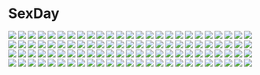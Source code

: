 # SexDay
![](https://konachan.com/jpeg/40e69d7c8f3cbb20b6d2cc3c3bc9a0a4/Konachan.com%20-%20274382%20anapom%20bloomers%20bra%20breast_hold%20game_cg%20kitazono_saya%20shukufuku_no_kane_no_oto_wa_sakura-iro_no_kaze_to_tomo_ni%20studio_ryokucha%20underwear.jpg)
![](https://konachan.com/image/2ce630413904cf23a187722d35d9f734/Konachan.com%20-%20139000%20black_eyes%20black_hair%20mononoke_%28empty%29%20ruins%20short_hair%20tagme.jpg)
![](https://konachan.com/image/cc839af613678108ca02a56f57625e75/Konachan.com%20-%2037582%20orange%20sakura_%28tsubasa%29%20tsubasa_reservoir_chronicle.jpg)
![](https://konachan.com/image/74917b95e7ec6777baeb03d73809b0d9/Konachan.com%20-%2058420%20aono_miki%20bed%20blue_hair%20chobipero%20group%20higashi_setsuna%20momozono_love%20pajamas%20precure%20purple_hair%20thighhighs%20twintails%20yamabuki_inori.jpg)
![](https://konachan.com/image/eb636b3c71678923bd19347b499c474e/Konachan.com%20-%20140950%20building%20green_eyes%20gun%20long_hair%20navel%20original%20panties%20pink_hair%20ruins%20skirt%20thighhighs%20twintails%20underboob%20underwear%20weapon%20zettai_ryouiki.jpg)
![](https://konachan.com/image/190201de78c37f2325cf11247c0953ec/Konachan.com%20-%2043703%20norita%20toppara.jpg)
![](https://konachan.com/image/258a9441a3a2898e44d3c043ef34a612/Konachan.com%20-%2073600%20akiyama_mio%20hirasawa_yui%20k-on%21%20kotobuki_tsumugi%20nakano_azusa%20pantyhose%20tainaka_ritsu.jpg)
![](https://konachan.com/jpeg/d58222a25fd2fd541f02c5c4ef40cbb4/Konachan.com%20-%2072346%20aqua_hair%20hatsune_miku%20long_hair%20moon%20petenshi_ga_warau_koro_ni_%28vocaloid%29%20red_eyes%20skirt%20stars%20thighhighs%20tsukioka_tsukiho%20twintails%20vocaloid.jpg)
![](https://konachan.com/image/bbbbb13c15bd0339df26cf0f61f88de4/Konachan.com%20-%20226783%20blonde_hair%20breasts%20cleavage%20dress%20fate_grand_order%20fate_%28series%29%20green_eyes%20melon22%20nero_claudius_%28fate%29%20no_bra%20sword%20weapon.jpg)
![](https://konachan.com/image/184e702ea312f08c57677beb28a8d3b5/Konachan.com%20-%20251784%20bed%20blue_eyes%20blush%20breasts%20brown_hair%20cleavage%20idolmaster%20long_hair%20no_bra%20open_shirt%20panties%20shibuya_rin%20shirt%20tagme_%28artist%29%20underwear%20wink.jpg)
![](https://konachan.com/image/cb80a35a715b4ef9556d66dc2c1d9c41/Konachan.com%20-%20288335%20black_hair%20blue_eyes%20blush%20book%20bra%20breasts%20cleavage%20navel%20original%20sakamata%20shirt_lift%20underwear.jpg)
![](https://konachan.com/jpeg/caaa5a82e87906d5eaf3ca60a85f6215/Konachan.com%20-%2095461%202girls%20izumi_tsubasu%20tagme%20thighhighs.jpg)
![](https://konachan.com/image/67c521c16fd1350bfc427ddd5a8f54c3/Konachan.com%20-%2081904%20aqua_eyes%20braids%20dress%20drink%20fullerene%20hat%20hong_meiling%20long_hair%20red_hair%20touhou.jpg)
![](https://konachan.com/image/82729e1c78ab9bab6bc394c73cfdb34d/Konachan.com%20-%2061331%20black_hair%20blush%20bow%20bra%20brown_eyes%20buriki%20headdress%20kneehighs%20loli%20long_hair%20navel%20pink_eyes%20skirt%20socks%20swimsuit%20twintails%20underwear%20undressing.jpg)
![](https://konachan.com/jpeg/cf11f152eece17768b151afc3dae6890/Konachan.com%20-%2097859%20close%20fujiwara_no_mokou%20kamishirasawa_keine%20matsura_%28nagatosan%29%20panty_%26_stocking_with_garterbelt%20parody%20pink_hair%20touhou.jpg)
![](https://konachan.com/jpeg/b5a1135e0c8b2299d5bd520f1da5df82/Konachan.com%20-%20195081%20black_hair%20cape%20gray_eyes%20pantyhose%20ruby_rose%20rwby%20scythe%20short_hair%20tagme_%28artist%29%20weapon%20white.jpg)
![](https://konachan.com/image/3f0efc5a27b024e29e7a000629561060/Konachan.com%20-%20280835%20aqua_eyes%20breasts%20go-toubun_no_hanayome%20headphones%20long_hair%20nakano_miku%20nipples%20open_shirt%20pantyhose%20rods%20school_uniform%20shirt.jpg)
![](https://konachan.com/image/1f0374901016aea97be868a8dd5599b2/Konachan.com%20-%20119248%20ass%20blue_hair%20breasts%20nipples%20nude%20red_eyes%20shower%20tagme%20water%20wet%20yuuki_hagure.jpg)
![](https://konachan.com/image/adbcfeb48095b11080dfbce6343c9964/Konachan.com%20-%2081039%20anus%20ashita_yaru%20censored%20cum%20glasses%20hatsune_miku%20headphones%20panties%20penis%20pubic_hair%20pussy%20spread_legs%20striped_panties%20twintails%20underwear%20vocaloid.jpg)
![](https://konachan.com/jpeg/209cdd923b9df5964fcc34488888cdbc/Konachan.com%20-%2078159%20hatsune_miku%20megurine_luka%20twintails%20vocaloid.jpg)
![](https://konachan.com/image/7dcaf378a594a712a5c2aedc007559a0/Konachan.com%20-%20151324%200-1-0%20blue_hair%20cake%20flowers%20food%20fruit%20hat%20red_eyes%20remilia_scarlet%20ribbons%20rose%20strawberry%20touhou%20vampire%20wings.jpg)
![](https://konachan.com/jpeg/097316c3a6a547577f72f2cf823fc90f/Konachan.com%20-%2095353%20group%20hatsune_miku%20kagamine_len%20kagamine_rin%20kaito%20male%20meiko%20transparent%20vocaloid.jpg)
![](https://konachan.com/image/0ce2d7b52de75edd350b3192b9249157/Konachan.com%20-%2015115%20flcl%20guitar%20instrument%20nandaba_naota.jpg)
![](https://konachan.com/jpeg/2e26967ee2346a1d719e05a183d3f606/Konachan.com%20-%2082248%20animal_ears%20close%20miyafuji_yoshika%20strike_witches%20vector%20white.jpg)
![](https://konachan.com/image/a99888973d499be62f6fb7e3c77615f1/Konachan.com%20-%20149520%20black_eyes%20black_hair%20bodysuit%20crying_wolf%20long_hair%20metal_gear_solid%20robce_lee%20robot%20signed%20skintight%20techgirl%20weapon.jpg)
![](https://konachan.com/image/a8c59930b699d30095df7c76602e89dd/Konachan.com%20-%2021520%20all_male%20bleach%20kurosaki_ichigo%20male.jpg)
![](https://konachan.com/image/e6b20ef7fbcfcd15100be7e544f5b43a/Konachan.com%20-%2085016%20panty_%26_stocking_with_garterbelt%20stocking_%28character%29.jpg)
![](https://konachan.com/jpeg/7780ab57ffebff7b4c93663c6be6b01b/Konachan.com%20-%20132776%20aragami_sayo%20dracu-riot%21%20elina_olegovna_owen%20game_cg%20gray_hair%20long_hair%20muririn%20mutsura_yuuto%20night%20twintails%20yuzusoft.jpg)
![](https://konachan.com/jpeg/3c1424c1d763a2520dc45daa7e7b5459/Konachan.com%20-%20207045%20dress%20komiya_nonoka%20noel_%28sora_no_method%29%20scan%20school_uniform%20shiratama%20sora_no_method%20thighhighs.jpg)
![](https://konachan.com/image/6585cbb9bca323df1a61fd1339c30038/Konachan.com%20-%2089316%20megurine_luka%20tagme%20vocaloid.jpg)
![](https://konachan.com/jpeg/840e286c8fb04bcc142ffded6454b59b/Konachan.com%20-%20230561%20autumn%20bow%20brown_eyes%20brown_hair%20chikuwa_%28glossymmmk%29%20leaves%20original%20pantyhose%20scarf%20school_uniform%20short_hair%20skirt.jpg)
![](https://konachan.com/image/23de0a5396e8ef0a891c829de42c29ec/Konachan.com%20-%20110473%20breasts%20brown_hair%20bunnygirl%20censored%20k-on%21%20kotatsu_%28artist%29%20nipples%20penis%20pussy%20sex%20suzuki_jun.jpg)
![](https://konachan.com/image/404f3a8933dec445fbe99e393d77df68/Konachan.com%20-%2045648%20amber_quartz%20japanese_clothes%20miko%20tokikuni_miyako.jpg)
![](https://konachan.com/image/caad902b69aeab76e88496d0d40b41cf/Konachan.com%20-%20127772%20animal_ears%20blush%20green_eyes%20green_hair%20kasodani_kyouko%20lzh%20short_hair%20snow%20touhou%20winter.jpg)
![](https://konachan.com/jpeg/c1be689641f50a96398fdd623cc4dbe1/Konachan.com%20-%20191899%20bow%20brown_eyes%20brown_hair%20candy%20cha_goma%20kneehighs%20original%20ribbons%20short_hair.jpg)
![](https://konachan.com/image/e3816fb6ca47e428204418792399f29d/Konachan.com%20-%20189314%20aqua_eyes%20aqua_hair%20boots%20building%20city%20hatsune_miku%20ikushima%20long_hair%20shorts%20socks%20tree%20twintails%20vocaloid%20wristwear.jpg)
![](https://konachan.com/image/4759cf0324d2649611e33dd41473c19b/Konachan.com%20-%2041432%20aircraft%20combat_vehicle%20jpeg_artifacts%20macross%20planet%20roy_focker%20space%20tenjin_hidetaka.jpg)
![](https://konachan.com/image/b0f095d06bd8afe364e8ae866b700ca7/Konachan.com%20-%208644%20fuyou_kaede%20group%20lisianthus%20male%20nerine%20pointed_ears%20primula%20shigure_asa%20shuffle%20thighhighs%20tsuchimi_rin.jpg)
![](https://konachan.com/image/7fe5ef6fded2263d226b1be7b6d478e9/Konachan.com%20-%2091583%20blue_eyes%20blue_hair%20brown_eyes%20brown_hair%20compa%20green_eyes%20group%20gust_%28character%29%20hyperdimension_neptunia%20if%20loli%20nisa%20orange_eyes%20orange_hair%20tsunako.jpg)
![](https://konachan.com/jpeg/44483fbe8ce1a4952898b5b6a8614b1b/Konachan.com%20-%2064679%20bath%20bathtub%20flandre_scarlet%20loli%20touhou%20vampire.jpg)
![](https://konachan.com/image/43a0595fcf241cd5c9ab8ef0b11b9033/Konachan.com%20-%2091037%20gilbert_nightray%20oz_vessalius%20pandora_hearts%20xerxes_break.jpg)
![](https://konachan.com/image/3b51df72707bbdba4895a6c5e0617e6d/Konachan.com%20-%20208401%20animal%20bikini_top%20breasts%20bubbles%20cleavage%20fish%20front_wing%20fumio%20meltyna%20mermaid%20open_shirt%20pink_eyes%20pink_hair%20tail%20underwater%20water.jpg)
![](https://konachan.com/image/c87e5298b7940cbe0b80c7817a384219/Konachan.com%20-%2027918%20all_male%20clamp%20code_geass%20kururugi_suzaku%20lelouch_lamperouge%20male%20white.jpg)
![](https://konachan.com/jpeg/c50d1f40863eaefca9deba336083132d/Konachan.com%20-%20236598%202girls%20aliasing%20blush%20boots%20braids%20bunnygirl%20choker%20dress%20gloves%20headband%20irua%20long_hair%20pink_eyes%20pink_hair%20pripara%20red_hair%20short_hair%20thighhighs.jpg)
![](https://konachan.com/jpeg/598af4a3da0c23d8dda4480c7bc1666f/Konachan.com%20-%20192724%20arisaka_mashiro%20brown_hair%20game_cg%20glasses%20long_hair%20purple_eyes%20school_uniform%20sky%20sprite%20suzumori%20thighhighs%20twintails%20yuuki_itsuka.jpg)
![](https://konachan.com/jpeg/10a597f0f33642d37a61ad4cfb7a7870/Konachan.com%20-%20266040%20black_eyes%20black_hair%20boots%20dress%20elbow_gloves%20gloves%20headband%20kamin%20long_hair%20original%20polychromatic.jpg)
![](https://konachan.com/jpeg/e382172431803eb9ee63e6895e432bda/Konachan.com%20-%20297241%20blush%20breasts%20censored%20fate_grand_order%20fate_%28series%29%20green_hair%20horns%20long_hair%20navel%20nipples%20sex%20uzuki_karasu%20wet%20yellow_eyes.jpg)
![](https://konachan.com/image/3ed3691ae7319818a480783236e34d38/Konachan.com%20-%20187980%20anal%20censored%20gloves%20green_hair%20otonashi_kiruko%20sex%20shinmai_fukei_kiruko-san%20thighhighs.jpg)
![](https://konachan.com/jpeg/af832774d7fbd4af3862ede34b6870ef/Konachan.com%20-%20296508%20ass%20blue_eyes%20blush%20breasts%20green_hair%20japanese_clothes%20kochiya_sanae%20miko%20miyase_mahiro%20nipples%20panties%20panty_pull%20touhou%20underwear%20waifu2x.jpg)
![](https://konachan.com/jpeg/4d17312a0d1bc95251aabbae29389db5/Konachan.com%20-%20271475%20animal%20azur_lane%20bird%20black_hair%20bow%20clouds%20cropped%20flowers%20long_hair%20navel%20oryou%20ponytail%20scan%20sky%20swim_ring%20swimsuit%20sword%20weapon%20wet%20yellow_eyes.jpg)
![](https://konachan.com/image/9e82323cc98b1c952cb1e4073a6ce558/Konachan.com%20-%2014433%2098%20anthropomorphism%20os-tan%20windows.jpg)
![](https://konachan.com/image/ccbb309e227ee6fddab649ab4d7d0683/Konachan.com%20-%20187604%20aqua_eyes%20aqua_hair%20hatsune_miku%20jpeg_artifacts%20long_hair%20magical_mirai_%28vocaloid%29%20monq%20tie%20twintails%20vocaloid.jpg)
![](https://konachan.com/image/ea08361324042181df05abdfd5675499/Konachan.com%20-%20137877%20animal_ears%20blonde_hair%20catgirl%20chikotam%20green_eyes%20mintia_mimitte_midimu%20scan%20shida_kazuhiro%20short_hair%20skyfish%20tagme%20tail%20thighhighs.jpg)
![](https://konachan.com/jpeg/8d6378f3f6cfe7d6759a5d428b0fcabe/Konachan.com%20-%20144221%20breasts%20dracu-riot%21%20elina_olegovna_owen%20gray_hair%20kobuichi%20long_hair%20nipples%20nude%20red_eyes%20scan%20towel%20yuzusoft.jpg)
![](https://konachan.com/jpeg/acb65acd2dfadfa6de67a8066e74f21b/Konachan.com%20-%20285449%20animal%20black_hair%20book%20butterfly%20cage%20cat%20drink%20earth%20flowers%20goback%20goth-loli%20green_eyes%20horns%20leaves%20long_hair%20mirror%20original%20planet%20scenic%20tail.jpg)
![](https://konachan.com/jpeg/ad160aa32eeeea6d7c07f139fc6f43e1/Konachan.com%20-%20253975%20ass%20blush%20brown_eyes%20brown_hair%20cameltoe%20clouds%20idolmaster%20n.g.%20panties%20shimamura_uzuki%20short_hair%20sky%20spread_legs%20stairs%20underwear.jpg)
![](https://konachan.com/image/adb92ead735ad3540cd68ac0ee1a7b42/Konachan.com%20-%20217274%20animal%20arizuka_%2813033303%29%20brown_hair%20bubbles%20chain%20dress%20fish%20grass%20original%20shackles%20sword%20underwater%20water%20weapon.jpg)
![](https://konachan.com/jpeg/a714a0de46865ac4683e6b29c6c10e94/Konachan.com%20-%20279956%20bikini%20bikini_top%20cameltoe%20fate_grand_order%20fate_%28series%29%20flowers%20jeanne_d%27arc_alter%20navel%20short_hair%20swimsuit%20tachibana_yuu%20wet%20white_hair.jpg)
![](https://konachan.com/jpeg/24c17955df6acc9946101c8daf31f044/Konachan.com%20-%20192690%20ass%20blonde_hair%20breasts%20clouds%20fairy_tail%20garter%20gaston18%20lucy_heartfilia%20panties%20sideboob%20skirt%20sky%20twintails%20underwear%20watermark.jpg)
![](https://konachan.com/image/a2da64f8e0d1b3ad7e2908906d01a9fc/Konachan.com%20-%2096321%20gumi%20hatsune_miku%20kagamine_rin%20megurine_luka%20meiko%20miki_%28vocaloid%29%20valentine%20vocaloid.jpg)
![](https://konachan.com/jpeg/9fd5da6f878651a97cf643a92100b180/Konachan.com%20-%20267454%20alice_soft%20aqua_eyes%20aqua_hair%20blush%20evenicle%20game_cg%20long_hair%20navel%20nude%20penis%20pointed_ears%20pussy%20sex%20spread_legs%20uncensored%20yaegashi_nan.jpg)
![](https://konachan.com/jpeg/6cd3c4eaacd51d5200717cd19aa21d62/Konachan.com%20-%20261722%20bed%20black_hair%20blue_eyes%20blush%20bra%20breasts%20cleavage%20junk_gaming_maiden%20kitsunerider%20long_hair%20navel%20panties%20translation_request%20underwear.jpg)
![](https://konachan.com/jpeg/7605b1f6683dc30b6a56622ae5064293/Konachan.com%20-%20148794%20asaba_yuu%20blonde_hair%20breasts%20censored%20feng%20game_cg%20green_eyes%20hoshizora_e_kakaru_hashi%20nanamori_seira%20nipples%20paizuri%20penis%20school_uniform.jpg)
![](https://konachan.com/jpeg/e8c2722d12791eb447e2dcd13263513c/Konachan.com%20-%20245808%20blush%20breasts%20brown_hair%20censored%20erondo%20game_cg%20koinosu_ichacolize%20long_hair%20panties%20pink_eyes%20takeya_masami%20underwear%20urine%20yoshino_ichika.jpg)
![](https://konachan.com/image/62d65a10265b7fa26088212a6226f6fe/Konachan.com%20-%20162841%202girls%20blush%20breasts%20himemiya_chikane%20japanese_clothes%20kannazuki_no_miko%20kurusugawa_himeko%20miko%20sayika%20tribadism%20yuri.jpg)
![](https://konachan.com/jpeg/6d30f78f3d47df401f56ed03bbf55c1f/Konachan.com%20-%2089978%20all_male%20bleach%20male%20parody%20polychromatic%20zaraki_kenpachi.jpg)
![](https://konachan.com/image/544ca30be6a19a21d644a50804f99e41/Konachan.com%20-%20148772%20bicolored_eyes%20blonde_hair%20crossover%20dress%20eyepatch%20flowers%20gokou_ruri%20hakonekohime%20hasegawa_kobato%20lolita_fashion%20petals%20takanashi_rikka%20twintails.jpg)
![](https://konachan.com/image/946ae0916543e093732428f72db6db91/Konachan.com%20-%20265657%20animal%20blonde_hair%20blood%20bondage%20butterfly%20eyepatch%20ji_dao_ji%20leaves%20long_hair%20moon%20night%20original%20sky%20stars%20thighhighs%20tree%20yellow_eyes.jpg)
![](https://konachan.com/image/ce8d09d5b76228f44905b22f87821314/Konachan.com%20-%2013828%20all_male%20black_hair%20headband%20male%20mask%20momochi_zabuza%20naruto%20sword%20tattoo%20weapon.jpg)
![](https://konachan.com/image/0e8c3c56c48cebf81600ef20e3841fa9/Konachan.com%20-%2071362%20all_male%20kaito%20koi_wa_sensou_%28vocaloid%29%20male%20vocaloid.jpg)
![](https://konachan.com/jpeg/c846030acc73ea859da3aa2b9aa9531e/Konachan.com%20-%2064603%20blue_eyes%20gray_hair%20kaoruko_livingstone%20long_hair%20panties%20ryohka%20sakura_tale%20school_uniform%20underwear.jpg)
![](https://konachan.com/image/12299531c3a23bfe3f6a8a10a293f48f/Konachan.com%20-%20107433%20charlotte_dunois%20infinite_stratos%20miyabi_%28miura105%29.jpg)
![](https://konachan.com/jpeg/6a78cc160fbc60a32cfe6222787279a6/Konachan.com%20-%20109028%20aidama_%28td1143%29%20akizuki_ritsuko%20bikini%20bow%20glasses%20idolmaster%20swimsuit%20underboob.jpg)
![](https://konachan.com/image/2c8a2f288518cadda2a35ff964cc3746/Konachan.com%20-%2094715%202girls%20blonde_hair%20chibi%20hat%20moriya_suwako%20purple_hair%20rabienrose_%28artist%29%20short_hair%20thighhighs%20touhou%20yasaka_kanako.jpg)
![](https://konachan.com/image/3432903d448c29d8e8f0065101859e2c/Konachan.com%20-%20122017%20animal%20cat%20gloves%20hat%20headband%20kamiki_izumo%20monq%20necklace%20okumura_rin%20okumura_yukio%20pointed_ears%20shima_renzou%20suguro_ryuji%20tail%20wristwear.jpg)
![](https://konachan.com/jpeg/d1e4ea28e1cd4645fc9162d1eb732b49/Konachan.com%20-%20147443%20nipples%20panties%20purple_hair%20red_eyes%20remilia_scarlet%20shingo_%28missing_link%29%20touhou%20underwear%20vampire.jpg)
![](https://konachan.com/image/51790280c1721c31db3e01b0e3eced1a/Konachan.com%20-%2067445%20glasses%20headphones%20nagato_yuki%20suzumiya_haruhi_no_yuutsu.jpg)
![](https://konachan.com/image/f41f1468664c9e5984b3d1744229e083/Konachan.com%20-%20305901%20blush%20brown_eyes%20brown_hair%20cherry_blossoms%20flowers%20karakai_jouzu_no_takagi-san%20loli%20long_hair%20navel%20school_uniform%20skirt%20takagi-san%20wari_%28nirodo26%29.jpg)
![](https://konachan.com/jpeg/49b40e9cc3f4369cf5261606543661ef/Konachan.com%20-%20253645%20aqua_eyes%20aqua_hair%20chinese_clothes%20chinese_dress%20drink%20elbow_gloves%20gloves%20hatsune_miku%20kyod%2B%20long_hair%20signed%20thighhighs%20twintails%20vocaloid.jpg)
![](https://konachan.com/image/651d2f36212b52489223c66c530dbe26/Konachan.com%20-%20112684%20amaterasu%20animal%20cat%20chm%20crossover%20demon%20doumeki_shizuka%20group%20kimono%20kusuriuri%20male%20mononoke%20natsume_takashi%20okami%20tagme%20umbrella%20xxxholic.jpg)
![](https://konachan.com/image/5edea1c2fe4906158bbc28b9293fd880/Konachan.com%20-%20228425%20brown_hair%20chikuwa_%28glossymmmk%29%20dualscreen%20kneehighs%20male%20original%20realistic%20school_uniform%20train.jpg)
![](https://konachan.com/image/8b5e87f8a20f574f05cba1cd8f3755f0/Konachan.com%20-%20129768%20blonde_hair%20clouds%20green_eyes%20nao_tsukiji.jpg)
![](https://konachan.com/image/c98261fd1e7f0ba05573dffbf758817b/Konachan.com%20-%20180478%20animal%20aqua_hair%20bird%20blue_eyes%20building%20city%20clouds%20long_hair%20original%20pixiv_fantasia%20red_eyes%20reiami%20sky%20white_hair.jpg)
![](https://konachan.com/image/1a3d439248617752d08b52a94b777029/Konachan.com%20-%2070539%20brown_hair%20cherry_blossoms%20clouds%20flowers%20grass%20landscape%20paper%20scenic%20school_uniform%20short_hair%20sky.jpg)
![](https://konachan.com/image/17c3b70fa1252dbecabf350bdda08bbc/Konachan.com%20-%20151446%20apple%20food%20fruit%20hat%20kirisame_marisa%20muso-comet%20touhou%20witch%20witch_hat.jpg)
![](https://konachan.com/image/ad0241e4afd773db770dfa37b247dfdf/Konachan.com%20-%20148255%20animal%20black_hair%20blue_eyes%20chinese_clothes%20flowers%20jpeg_artifacts%20long_hair%20luo_tianyi%20object_spring%20tiger%20twintails%20vocaloid%20vocaloid_china%20water.jpg)
![](https://konachan.com/image/ed29b12d7492b4fae5edb5334094c28f/Konachan.com%20-%2025374%20eureka%20eureka_seven%20renton_thurston.jpeg)
![](https://konachan.com/jpeg/d96b187db50a834cd840e739f9462994/Konachan.com%20-%20220546%20close%20gray_hair%20headdress%20long_hair%20mayu_%28vocaloid%29%20tagme_%28artist%29%20vocaloid%20yellow_eyes.jpg)
![](https://konachan.com/jpeg/04a630eca869f744fadcc9daa3a16c87/Konachan.com%20-%20125406%20city%20guilty_crown%20langjiao%20pink_hair%20yuzuriha_inori.jpg)
![](https://konachan.com/image/fbabc1606eb6f327b818252da70bc396/Konachan.com%20-%20135481%20bow%20dress%20hatsune_miku%20long_hair%20sankusa%20twintails%20vocaloid.jpg)
![](https://konachan.com/image/0482fd63b09dd4781e94bf11f7f618a6/Konachan.com%20-%20281427%202girls%20blush%20braids%20brown_eyes%20brown_hair%20close%20hisakawa_hayate%20hisakawa_nagi%20idolmaster%20long_hair%20ribbons%20short_hair%20taya_%28pixiv5323203%29%20twins%20wink.jpg)
![](https://konachan.com/image/dbeb20752238ebf72ca641da8e93860b/Konachan.com%20-%20111802%20all_male%20byakuran%20giotto%20gokudera_hayato%20hibari_kyouya%20hibird%20lee_sun_young%20male%20rokudou_mukuro%20sasagawa_ryohei%20sawada_tsunayoshi%20yamamoto_takeshi.jpg)
![](https://konachan.com/jpeg/44c60d2570bfb5ceea674df930785264/Konachan.com%20-%20133674%20ass%20bed%20blush%20breasts%20censored%20dracu-riot%21%20game_cg%20long_hair%20muririn%20nipples%20nude%20penis%20pussy%20red_hair%20sex%20yarai_miu%20yuzusoft.jpg)
![](https://konachan.com/jpeg/48891e91c4c47983f910b0d1fcbba389/Konachan.com%20-%20292735%20arknights%20barefoot%20bikini%20black_hair%20cake%20clouds%20computer%20drink%20food%20green_eyes%20headphones%20itoucon%20long_hair%20navel%20phone%20ponytail%20sky%20swimsuit%20water.jpg)
![](https://konachan.com/image/6a093160d68d92243ad2f6288d929c2a/Konachan.com%20-%20108120%20animal_ears%20breasts%20cleavage%20dog_days%20leonmitchelli_galette_des_rois%20nude%20tail%20ueyama_michirou%20white%20yellow_eyes.jpg)
![](https://konachan.com/image/2629f403ac99f4e337f490e7a837775d/Konachan.com%20-%2045581%20tagme.jpg)
![](https://konachan.com/image/523d8d85b282906f911beafcb753b6cc/Konachan.com%20-%20184654%20flowers%20kanon%20kawasumi_mai%20ribbons%20tagme.jpg)
![](https://konachan.com/jpeg/e38df24d48d22f892abadc9b67d68fe4/Konachan.com%20-%20181785%20bath%20blue_eyes%20blue_hair%20breasts%20game_cg%20kirisame_yuu%20navel_honeybell%20nipples%20nude%20sora_tobu_hitsuji_to_manatsu_no_hana%20tanihara_natsuki%20water%20wet.jpg)
![](https://konachan.com/jpeg/b994bd90ab5a5ea5e54fbda5bd5a04a5/Konachan.com%20-%20269548%20cropped%20game_cg%20kifune_yuzu%20no_bra%20open_shirt%20otome_domain%20palette_qualia%20tatekawa_mako.jpg)
![](https://konachan.com/image/c109ed7a058b20943636148beb74ec0e/Konachan.com%20-%2012352%20arcana%20blonde_hair%20breasts%20cleavage%20fairy%20pointed_ears%20taka_tony%20thighhighs%20wings.jpg)
